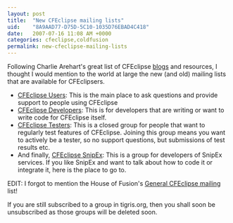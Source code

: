 ```yaml
---
layout: post
title:  "New CFEclipse mailing lists"
uid:	"8A9AAD77-D75D-5C10-1035D76EBAD4C418"
date:   2007-07-16 11:08 AM +0000
categories: cfeclipse,coldfusion
permalink: new-cfeclipse-mailing-lists
---
```

Following Charlie Arehart's great list of CFEclipse <a href="http://carehart.org/blog/client/index.cfm/2007/7/10/come_read_70_CFEclipse_bloggers" title="Come read over 70 CFEclipse bloggers - Part 1 - Charlie Arehart's Blog">blogs</a> and resources, I thought I would mention to the world at large the new (and old) mailing lists that are available for CFEclipsers.


<ul>
	<li><a href="http://groups.google.com/group/cfeclipse-users" title="CFEclipse Users |
	  Google Groups">CFEclipse Users</a>: This is the main place to ask questions and provide support to people using CFEclipse</li>
	<li><a href="http://groups.google.com/group/cfeclipse-dev" title="CFEclipse Developers |
	  Google Groups">CFEclipse Developers</a>: This is for developers that are writing or want to write code for CFEclipse itself.</li>
	<li><a href="http://groups.google.com/group/cfeclipse-testers">CFEclipse Testers</a>: This is a closed group for people that want to regularly test features of CFEclipse. Joining this group means you want to actively be a tester, so no support questions, but submissions of test results etc.</li>
	<li>And finally, <a href="http://groups.google.com/group/cfeclipse-snipex" title="CFEclipse Snipex |
	  Google Groups">CFEclipse SnipEx</a>: This is a group for developers of SnipEx services. If you like SnipEx and want to talk about how to code it or integrate it, here is the place to go to.</li>
</ul>

EDIT: 
I forgot to mention the House of Fusion's <a href="http://www.houseoffusion.com/groups/cfeclipse/">General CFEclipse mailing</a> list! 

If you are still subscribed to a group in tigris.org, then you shall soon be unsubscribed as those groups will be deleted soon.